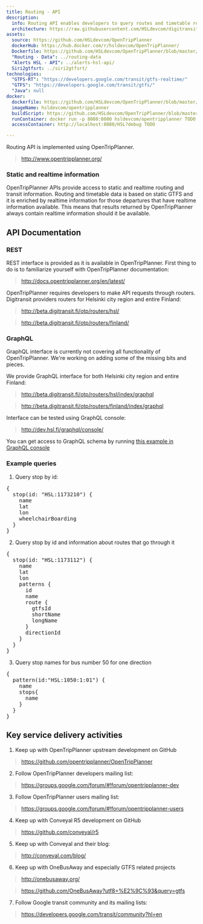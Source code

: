 ```yaml
---
title: Routing - API
description:
  info: Routing API enables developers to query routes and timetable related information using either REST or GraphQL interfaces.
  architecture: https://raw.githubusercontent.com/HSLdevcom/digitransit-site/master/pages/en/developers/routing-api/architecture.xml
assets:
  source: https://github.com/HSLdevcom/OpenTripPlanner
  dockerHub: https://hub.docker.com/r/hsldevcom/OpenTripPlanner/
  Dockerfile: https://github.com/HSLdevcom/OpenTripPlanner/blob/master/Dockerfile
  "Routing - Data": ../routing-data
  "Alerts HSL - API": ../alerts-hsl-api/
  Siri2gtfsrt: ../siri2gtfsrt/
technologies:  
  "GTFS-RT": "https://developers.google.com/transit/gtfs-realtime/"
  "GTFS": "https://developers.google.com/transit/gtfs/"
  "Java": null
docker:
  dockerfile: https://github.com/HSLdevcom/OpenTripPlanner/blob/master/Dockerfile
  imageName: hsldevcom/opentripplanner
  buildScript: https://github.com/HSLdevcom/OpenTripPlanner/blob/master/build-docker-image.sh
  runContainer: docker run -p 8080:8080 hsldevcom/opentripplanner TODO
  accessContainer: http://localhost:8080/HSL?debug TODO

---
```

Routing API is implemented using OpenTripPlanner.
> http://www.opentripplanner.org/

### Static and realtime information

OpenTripPlanner APIs provide access to static and realtime routing and transit information. Routing and timetable data
is based on static GTFS and it is enriched by realtime information for those departures that have realtime information
available. This means that results returned by OpenTripPlanner always contain realtime information should it be
available.

## API Documentation

### REST
REST interface is provided as it is available in OpenTripPlanner. First thing to do is to familiarize yourself with
OpenTripPlanner documentation:
> http://docs.opentripplanner.org/en/latest/

OpenTripPlanner requires developers to make API requests through routers. Digitransit providers routers for Helsinki
city region and entire Finland:
> http://beta.digitransit.fi/otp/routers/hsl/

> http://beta.digitransit.fi/otp/routers/finland/


### GraphQL
GraphQL interface is currently not covering all functionality of OpenTripPlanner. We're working on adding some of the
missing bits and pieces.

We provide GraphQL interface for both Helsinki city region and entire Finland:
> http://beta.digitransit.fi/otp/routers/hsl/index/graphql

> http://beta.digitransit.fi/otp/routers/finland/index/graphql


Interface can be tested using GraphQL console:
> http://dev.hsl.fi/graphql/console/

You can get access to GraphQL schema by running
 [this example in GraphQL console](http://dev.hsl.fi/graphql/console/?query=query%20IntrospectionQuery%20%7B%0A%20%20%20%20__schema%20%7B%0A%20%20%20%20%20%20queryType%20%7B%20name%20%7D%0A%20%20%20%20%20%20mutationType%20%7B%20name%20%7D%0A%20%20%20%20%20%20types%20%7B%0A%20%20%20%20%20%20%20%20...FullType%0A%20%20%20%20%20%20%7D%0A%20%20%20%20%20%20directives%20%7B%0A%20%20%20%20%20%20%20%20name%0A%20%20%20%20%20%20%20%20description%0A%20%20%20%20%20%20%20%20args%20%7B%0A%20%20%20%20%20%20%20%20%20%20...InputValue%0A%20%20%20%20%20%20%20%20%7D%0A%20%20%20%20%20%20%20%20onOperation%0A%20%20%20%20%20%20%20%20onFragment%0A%20%20%20%20%20%20%20%20onField%0A%20%20%20%20%20%20%7D%0A%20%20%20%20%7D%0A%20%20%7D%0A%20%20fragment%20FullType%20on%20__Type%20%7B%0A%20%20%20%20kind%0A%20%20%20%20name%0A%20%20%20%20description%0A%20%20%20%20fields(includeDeprecated%3A%20true)%20%7B%0A%20%20%20%20%20%20name%0A%20%20%20%20%20%20description%0A%20%20%20%20%20%20args%20%7B%0A%20%20%20%20%20%20%20%20...InputValue%0A%20%20%20%20%20%20%7D%0A%20%20%20%20%20%20type%20%7B%0A%20%20%20%20%20%20%20%20...TypeRef%0A%20%20%20%20%20%20%7D%0A%20%20%20%20%20%20isDeprecated%0A%20%20%20%20%20%20deprecationReason%0A%20%20%20%20%7D%0A%20%20%20%20inputFields%20%7B%0A%20%20%20%20%20%20...InputValue%0A%20%20%20%20%7D%0A%20%20%20%20interfaces%20%7B%0A%20%20%20%20%20%20...TypeRef%0A%20%20%20%20%7D%0A%20%20%20%20enumValues(includeDeprecated%3A%20true)%20%7B%0A%20%20%20%20%20%20name%0A%20%20%20%20%20%20description%0A%20%20%20%20%20%20isDeprecated%0A%20%20%20%20%20%20deprecationReason%0A%20%20%20%20%7D%0A%20%20%20%20possibleTypes%20%7B%0A%20%20%20%20%20%20...TypeRef%0A%20%20%20%20%7D%0A%20%20%7D%0A%20%20fragment%20InputValue%20on%20__InputValue%20%7B%0A%20%20%20%20name%0A%20%20%20%20description%0A%20%20%20%20type%20%7B%20...TypeRef%20%7D%0A%20%20%20%20defaultValue%0A%20%20%7D%0A%20%20fragment%20TypeRef%20on%20__Type%20%7B%0A%20%20%20%20kind%0A%20%20%20%20name%0A%20%20%20%20ofType%20%7B%0A%20%20%20%20%20%20kind%0A%20%20%20%20%20%20name%0A%20%20%20%20%20%20ofType%20%7B%0A%20%20%20%20%20%20%20%20kind%0A%20%20%20%20%20%20%20%20name%0A%20%20%20%20%20%20%20%20ofType%20%7B%0A%20%20%20%20%20%20%20%20%20%20kind%0A%20%20%20%20%20%20%20%20%20%20name%0A%20%20%20%20%20%20%20%20%7D%0A%20%20%20%20%20%20%7D%0A%20%20%20%20%7D%0A%20%20%7D)

### Example queries

1. Query stop by id:
<pre>
{
  stop(id: "HSL:1173210") {
    name
    lat
    lon
    wheelchairBoarding
  }
}
</pre>

2. Query stop by id and information about routes that go through it
<pre>
{
  stop(id: "HSL:1173112") {
    name
    lat
    lon
    patterns {
      id
      name
      route {
        gtfsId
        shortName
        longName
      }
      directionId
    }
  }
}
</pre>

3. Query stop names for bus number 50 for one direction
<pre>
{
  pattern(id:"HSL:1050:1:01") {
    name
    stops{
      name  
    }
  }
}
</pre>

## Key service delivery activities
1. Keep up with OpenTripPlanner upstream development on GitHub
> https://github.com/opentripplanner/OpenTripPlanner
2. Follow OpenTripPlanner developers mailing list:
> https://groups.google.com/forum/#!forum/opentripplanner-dev
3. Follow OpenTripPlanner users mailing list:
> https://groups.google.com/forum/#!forum/opentripplanner-users
4. Keep up with Conveyal R5 development on GitHub
> https://github.com/conveyal/r5
5. Keep up with Conveyal and their blog:
> http://conveyal.com/blog/
6. Keep up with OneBusAway and especially GTFS related projects
> http://onebusaway.org/

> https://github.com/OneBusAway?utf8=%E2%9C%93&query=gtfs
7. Follow Google transit community and its mailing lists:
> https://developers.google.com/transit/community?hl=en

